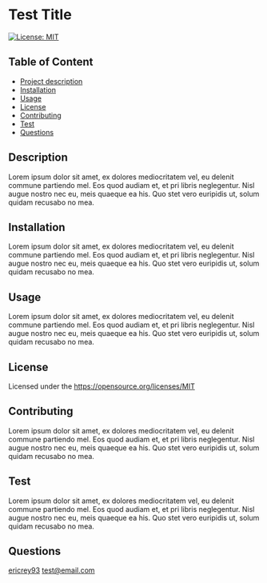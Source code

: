 
  # Test Title

  [![License: MIT](https://img.shields.io/badge/License-MIT-yellow.svg)](https://opensource.org/licenses/MIT)

  ## Table of Content
   - [Project description](#Description)
   - [Installation](#Installation)
   - [Usage](#Usage)
   - [License](#License)
   - [Contributing](#Contributing)
   - [Test](#Test)
   - [Questions](#Questions)

   ## Description <a id="Description"></a>
   Lorem ipsum dolor sit amet, ex dolores mediocritatem vel, eu delenit commune partiendo mel. Eos quod audiam et, et pri libris neglegentur. Nisl augue nostro nec eu, meis quaeque ea his. Quo stet vero euripidis ut, solum quidam recusabo no mea.

   ## Installation <a id="Installation"></a>
   Lorem ipsum dolor sit amet, ex dolores mediocritatem vel, eu delenit commune partiendo mel. Eos quod audiam et, et pri libris neglegentur. Nisl augue nostro nec eu, meis quaeque ea his. Quo stet vero euripidis ut, solum quidam recusabo no mea.

   ## Usage <a id="Usage"></a>
   Lorem ipsum dolor sit amet, ex dolores mediocritatem vel, eu delenit commune partiendo mel. Eos quod audiam et, et pri libris neglegentur. Nisl augue nostro nec eu, meis quaeque ea his. Quo stet vero euripidis ut, solum quidam recusabo no mea.

   ## License <a id="License"></a>
   Licensed under the https://opensource.org/licenses/MIT


   ## Contributing <a id="Contributing"></a>
   Lorem ipsum dolor sit amet, ex dolores mediocritatem vel, eu delenit commune partiendo mel. Eos quod audiam et, et pri libris neglegentur. Nisl augue nostro nec eu, meis quaeque ea his. Quo stet vero euripidis ut, solum quidam recusabo no mea.

   ## Test <a id="Test"></a>
   Lorem ipsum dolor sit amet, ex dolores mediocritatem vel, eu delenit commune partiendo mel. Eos quod audiam et, et pri libris neglegentur. Nisl augue nostro nec eu, meis quaeque ea his. Quo stet vero euripidis ut, solum quidam recusabo no mea.

   ## Questions <a id="Questions"></a>
   [ericrey93](https://github.com/ericrey93)
   test@email.com
